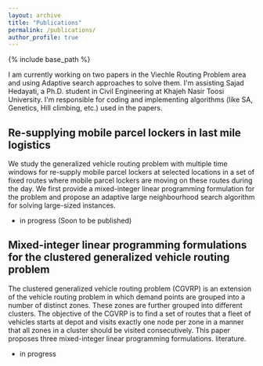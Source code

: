 ```yaml
---
layout: archive
title: "Publications"
permalink: /publications/
author_profile: true
---
```


{% include base_path %}

I am currently working on two papers in the Viechle Routing Problem area and using Adaptive search approaches to solve them. I'm assisting Sajad Hedayati, a Ph.D. student in Civil Engineering at Khajeh Nasir Toosi University. I'm responsible for coding and implementing algorithms (like SA, Genetics, Hill climbing, etc.) used in the papers.

Re-supplying mobile parcel lockers in last mile logistics
----
We study the generalized vehicle routing problem with multiple time windows for re-supply mobile parcel lockers at selected locations in a set of fixed routes where mobile parcel lockers are moving on these routes during the day. We first provide a mixed-integer linear programming formulation for the problem and propose an adaptive large neighbourhood search algorithm for solving large-sized instances.
* in progress (Soon to be published)

Mixed-integer linear programming formulations for the clustered generalized vehicle routing problem
----
The clustered generalized vehicle routing problem (CGVRP) is an extension of the vehicle routing problem in which demand points are grouped into a number of distinct zones. These zones are further grouped into different clusters. The objective of the CGVRP is to find a set of routes that a fleet of vehicles starts at depot and visits exactly one node per zone in a manner that all zones in a cluster should be visited consecutively. This paper proposes three mixed-integer linear programming formulations. literature.
* in progress

